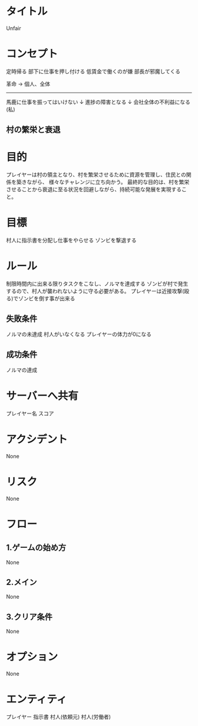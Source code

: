 # タイトル
Unfair

# コンセプト

定時帰る
部下に仕事を押し付ける
低賃金で働くのが嫌
部長が邪魔してくる

革命 → 個人、全体

-----------------------------------------
馬鹿に仕事を振ってはいけない
↓
進捗の障害となる
↓
会社全体の不利益になる(私)

## 村の繁栄と衰退

# 目的
プレイヤーは村の領主となり、村を繁栄させるために資源を管理し、住民との関係を築きながら、
様々なチャレンジに立ち向かう。
最終的な目的は、村を繁栄させることから衰退に至る状況を回避しながら、持続可能な発展を実現すること。

# 目標
村人に指示書を分配し仕事をやらせる
ゾンビを撃退する

# ルール
制限時間内に出来る限りタスクをこなし、ノルマを達成する
ゾンビが村で発生するので、村人が襲われないように守る必要がある。
プレイヤーは近接攻撃(殴る)でゾンビを倒す事が出来る

## 失敗条件
ノルマの未達成
村人がいなくなる
プレイヤーの体力が0になる

## 成功条件
ノルマの達成

# サーバーへ共有
プレイヤー名
スコア









# アクシデント
None

# リスク
None

# フロー
## 1.ゲームの始め方
None

## 2.メイン
None

## 3.クリア条件
None

# オプション
None

# エンティティ
プレイヤー
指示書
村人(依頼元)
村人(労働者)




